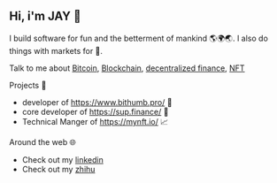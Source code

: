 ## Hi, i'm JAY 👋


I build software for fun and the betterment of mankind 🌎🌍🌏. I also do things with markets for 💸.

Talk to me about [Bitcoin](https://en.wikipedia.org/wiki/Bitcoin), [Blockchain](Blockchain), [decentralized finance](https://defipulse.com/), [NFT](https://en.wikipedia.org/wiki/Non-fungible_token) 

Projects 📌
- developer of https://www.bithumb.pro/ 💱
- core developer of https://sup.finance/ 💸
- Technical Manger of https://mynft.io/ 📈


Around the web 🌐
 - Check out my [linkedin](https://www.linkedin.com/in/%E5%98%89%E8%AF%9A-%E6%B2%88-5812b8174/) 
 - Check out my [zhihu](https://www.zhihu.com/people/kan-kan-1-12) 
